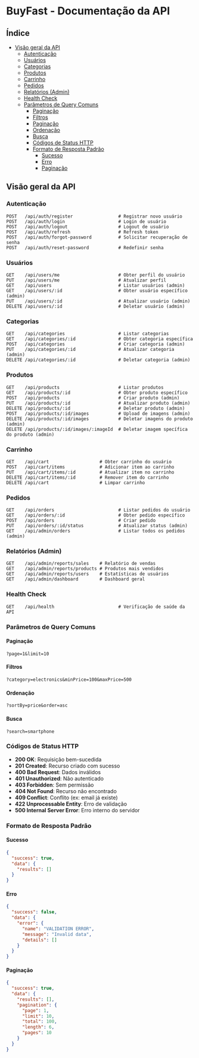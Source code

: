 # BuyFast - Documentação da API

## Índice

- [Visão geral da API](#visão-geral-da-api)
  - [Autenticação](#autenticação)
  - [Usuários](#usuários)
  - [Categorias](#categorias)
  - [Produtos](#produtos)
  - [Carrinho](#carrinho)
  - [Pedidos](#pedidos)
  - [Relatórios (Admin)](#relatórios-admin)
  - [Health Check](#health-check)
  - [Parâmetros de Query Comuns](#parâmetros-de-query-comuns)
    - [Paginação](#paginação)
    - [Filtros](#paginação)
    - [Paginação](#paginação)
    - [Ordenação](#ordenação)
    - [Busca](#busca)
    - [Códigos de Status HTTP](#códigos-de-status-http)
    - [Formato de Resposta Padrão](#formato-de-resposta-padrão)
      - [Sucesso](#sucesso)
      - [Erro](#erro)
      - [Paginação](#paginação)

## Visão geral da API

### Autenticação

```http
POST   /api/auth/register                 # Registrar novo usuário
POST   /api/auth/login                    # Login de usuário
POST   /api/auth/logout                   # Logout de usuário
POST   /api/auth/refresh                  # Refresh token
POST   /api/auth/forgot-password          # Solicitar recuperação de senha
POST   /api/auth/reset-password           # Redefinir senha
```

### Usuários

```http
GET    /api/users/me                      # Obter perfil do usuário
PUT    /api/users/me                      # Atualizar perfil
GET    /api/users                         # Listar usuários (admin)
GET    /api/users/:id                     # Obter usuário específico (admin)
PUT    /api/users/:id                     # Atualizar usuário (admin)
DELETE /api/users/:id                     # Deletar usuário (admin)
```

### Categorias

```http
GET    /api/categories                    # Listar categorias
GET    /api/categories/:id                # Obter categoria específica
POST   /api/categories                    # Criar categoria (admin)
PUT    /api/categories/:id                # Atualizar categoria (admin)
DELETE /api/categories/:id                # Deletar categoria (admin)
```

### Produtos

```http
GET    /api/products                      # Listar produtos
GET    /api/products/:id                  # Obter produto específico
POST   /api/products                      # Criar produto (admin)
PUT    /api/products/:id                  # Atualizar produto (admin)
DELETE /api/products/:id                  # Deletar produto (admin)
POST   /api/products/:id/images           # Upload de imagens (admin)
DELETE /api/products/:id/images           # Deletar imagens do produto (admin)
DELETE /api/products/:id/images/:imageId  # Deletar imagem specífica do produto (admin)
```

### Carrinho

```http
GET    /api/cart                   # Obter carrinho do usuário
POST   /api/cart/items             # Adicionar item ao carrinho
PUT    /api/cart/items/:id         # Atualizar item no carrinho
DELETE /api/cart/items/:id         # Remover item do carrinho
DELETE /api/cart                   # Limpar carrinho
```

### Pedidos

```http
GET    /api/orders                        # Listar pedidos do usuário
GET    /api/orders/:id                    # Obter pedido específico
POST   /api/orders                        # Criar pedido
PUT    /api/orders/:id/status             # Atualizar status (admin)
GET    /api/admin/orders                  # Listar todos os pedidos (admin)
```

### Relatórios (Admin)

```http
GET    /api/admin/reports/sales    # Relatório de vendas
GET    /api/admin/reports/products # Produtos mais vendidos
GET    /api/admin/reports/users    # Estatísticas de usuários
GET    /api/admin/dashboard        # Dashboard geral
```

### Health Check

```http
GET    /api/health                        # Verificação de saúde da API
```

### Parâmetros de Query Comuns

#### Paginação

```url
?page=1&limit=10
```

#### Filtros

```url
?category=electronics&minPrice=100&maxPrice=500
```

#### Ordenação

```url
?sortBy=price&order=asc
```

#### Busca

```url
?search=smartphone
```

### Códigos de Status HTTP

- **200 OK**: Requisição bem-sucedida
- **201 Created**: Recurso criado com sucesso
- **400 Bad Request**: Dados inválidos
- **401 Unauthorized**: Não autenticado
- **403 Forbidden**: Sem permissão
- **404 Not Found**: Recurso não encontrado
- **409 Conflict**: Conflito (ex: email já existe)
- **422 Unprocessable Entity**: Erro de validação
- **500 Internal Server Error**: Erro interno do servidor

### Formato de Resposta Padrão

#### Sucesso

```json
{
  "success": true,
  "data": {
    "results": []
  }
}
```

#### Erro

```json
{
  "success": false,
  "data": {
    "error": {
      "name": "VALIDATION ERROR",
      "message": "Invalid data",
      "details": []
    }
  }
}
```

#### Paginação

```json
{
  "success": true,
  "data": {
    "results": [],
    "pagination": {
      "page": 1,
      "limit": 10,
      "total": 100,
      "length": 6,
      "pages": 10
    }
  }
}
```
